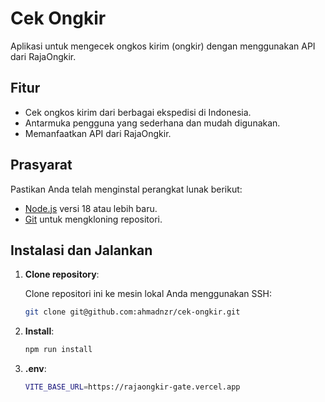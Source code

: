 # Cek Ongkir

Aplikasi untuk mengecek ongkos kirim (ongkir) dengan menggunakan API dari RajaOngkir.

## Fitur

- Cek ongkos kirim dari berbagai ekspedisi di Indonesia.
- Antarmuka pengguna yang sederhana dan mudah digunakan.
- Memanfaatkan API dari RajaOngkir.

## Prasyarat

Pastikan Anda telah menginstal perangkat lunak berikut:

- [Node.js](https://nodejs.org/) versi 18 atau lebih baru.
- [Git](https://git-scm.com/) untuk mengkloning repositori.

## Instalasi dan Jalankan

1. **Clone repository**:

   Clone repositori ini ke mesin lokal Anda menggunakan SSH:

   ```bash
   git clone git@github.com:ahmadnzr/cek-ongkir.git
   ```

 2. **Install**:

     ```bash
     npm run install
     ```

 3. **.env**:

     ```bash
     VITE_BASE_URL=https://rajaongkir-gate.vercel.app
     ```
